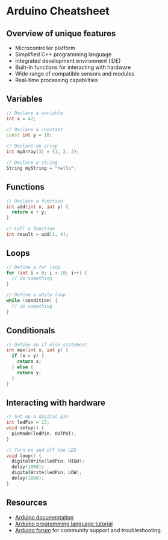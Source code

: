 # Arduino Cheatsheet

## Overview of unique features

- Microcontroller platform
- Simplified C++ programming language
- Integrated development environment (IDE)
- Built-in functions for interacting with hardware
- Wide range of compatible sensors and modules
- Real-time processing capabilities

## Variables

```C++
// Declare a variable
int x = 42;

// Declare a constant
const int y = 10;

// Declare an array
int myArray[3] = {1, 2, 3};

// Declare a string
String myString = "hello";
```

## Functions

```C++
// Declare a function
int add(int x, int y) {
  return x + y;
}

// Call a function
int result = add(3, 4);
```

## Loops

```C++
// Define a for loop
for (int i = 0; i < 10; i++) {
  // do something
}

// Define a while loop
while (condition) {
  // do something
}
```

## Conditionals

```C++
// Define an if-else statement
int max(int x, int y) {
  if (x > y) {
    return x;
  } else {
    return y;
  }
}
```

## Interacting with hardware

```C++
// Set up a digital pin
int ledPin = 13;
void setup() {
  pinMode(ledPin, OUTPUT);
}

// Turn on and off the LED
void loop() {
  digitalWrite(ledPin, HIGH);
  delay(1000);
  digitalWrite(ledPin, LOW);
  delay(1000);
}
```

## Resources

- [Arduino documentation](https://www.arduino.cc/reference/en/)
- [Arduino programming language tutorial](https://www.arduino.cc/en/Tutorial/Foundations)
- [Arduino forum](https://forum.arduino.cc/) for community support and troubleshooting.
